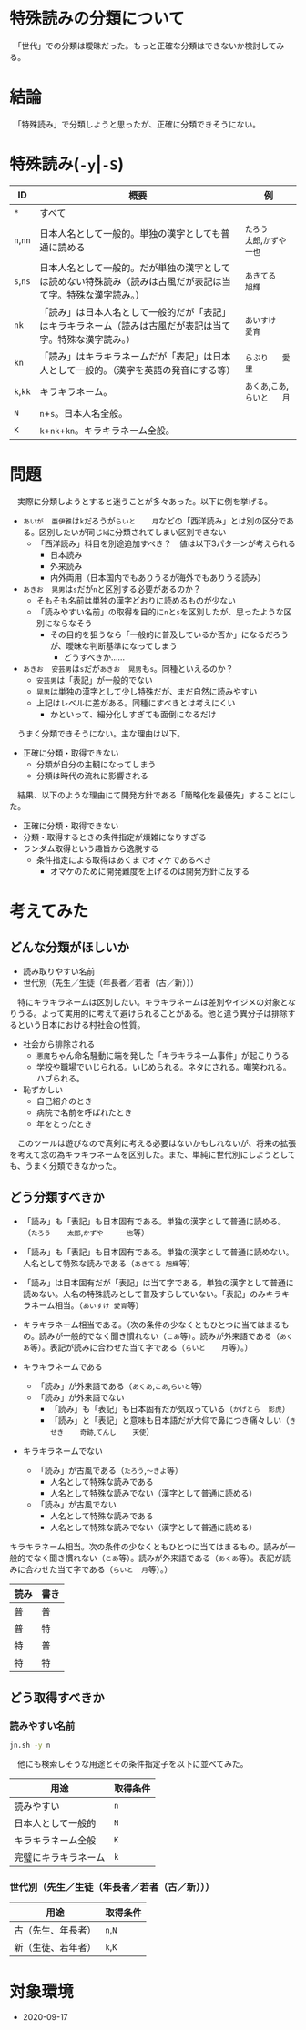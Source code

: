 # 特殊読みの分類について

　「世代」での分類は曖昧だった。もっと正確な分類はできないか検討してみる。

# 結論

　「特殊読み」で分類しようと思ったが、正確に分類できそうにない。

# 特殊読み(`-y`|`-S`)

ID|概要|例
--|----|--
`*`|すべて
`n`,`nn`|日本人名として一般的。単独の漢字としても普通に読める|`たろう	太郎`,`かずや	一也`
`s`,`ns`|日本人名として一般的。だが単独の漢字としては読めない特殊読み（読みは古風だが表記は当て字。特殊な漢字読み。）|`あきてる	旭輝`
    `nk`|「読み」は日本人名として一般的だが「表記」はキラキラネーム（読みは古風だが表記は当て字。特殊な漢字読み。）|`あいすけ	愛育`
    `kn`|「読み」はキラキラネームだが「表記」は日本人として一般的。（漢字を英語の発音にする等）|`らぶり	愛里`
`k`,`kk`|キラキラネーム。|`あくあ`,`こあ`,`らいと	月`
`N`|`n`+`s`。日本人名全般。|
`K`|`k`+`nk`+`kn`。キラキラネーム全般。|

# 問題

　実際に分類しようとすると迷うことが多々あった。以下に例を挙げる。

* `あいが	亜伊雅`は`k`だろうが`らいと	月`などの「西洋読み」とは別の区分である。区別したいが同じ`k`に分類されてしまい区別できない
	* 「西洋読み」科目を別途追加すべき？　値は以下3パターンが考えられる
		* 日本読み
		* 外来読み
		* 内外両用（日本国内でもありうるが海外でもありうる読み）
* `あきお	晃男`は`s`だが`n`と区別する必要があるのか？
	* そもそも名前は単独の漢字どおりに読めるものが少ない
	* 「読みやすい名前」の取得を目的に`n`と`s`を区別したが、思ったような区別にならなそう
		* その目的を狙うなら「一般的に普及しているか否か」になるだろうが、曖昧な判断基準になってしまう
			* どうすべきか……
* `あきお	安芸男`は`s`だが`あきお	晃男`も`s`。同種といえるのか？
	* `安芸男`は「表記」が一般的でない
	* `晃男`は単独の漢字として少し特殊だが、まだ自然に読みやすい
	* 上記はレベルに差がある。同種にすべきとは考えにくい
		* かといって、細分化しすぎても面倒になるだけ

　うまく分類できそうにない。主な理由は以下。

* 正確に分類・取得できない
	* 分類が自分の主観になってしまう
	* 分類は時代の流れに影響される

　結果、以下のような理由にて開発方針である「簡略化を最優先」することにした。

* 正確に分類・取得できない
* 分類・取得するときの条件指定が煩雑になりすぎる
* ランダム取得という趣旨から逸脱する
	* 条件指定による取得はあくまでオマケであるべき
		* オマケのために開発難度を上げるのは開発方針に反する

# 考えてみた

## どんな分類がほしいか

* 読み取りやすい名前
* 世代別（先生／生徒（年長者／若者（古／新）））

　特にキラキラネームは区別したい。キラキラネームは差別やイジメの対象となりうる。よって実用的に考えて避けられることがある。他と違う異分子は排除するという日本における村社会の性質。

* 社会から排除される
	* `悪魔`ちゃん命名騒動に端を発した「キラキラネーム事件」が起こりうる
	* 学校や職場でいじられる。いじめられる。ネタにされる。嘲笑われる。ハブられる。
* 恥ずかしい
	* 自己紹介のとき
	* 病院で名前を呼ばれたとき
	* 年をとったとき

　このツールは遊びなので真剣に考える必要はないかもしれないが、将来の拡張を考えて念の為キラキラネームを区別した。また、単純に世代別にしようとしても、うまく分類できなかった。

## どう分類すべきか

* 「読み」も「表記」も日本固有である。単独の漢字として普通に読める。（`たろう	太郎`,`かずや	一也`等）
* 「読み」も「表記」も日本固有である。単独の漢字として普通に読めない。人名として特殊な読みである（`あきてる	旭輝`等）
* 「読み」は日本固有だが「表記」は当て字である。単独の漢字として普通に読めない。人名の特殊読みとして普及すらしていない。「表記」のみキラキラネーム相当。（`あいすけ	愛育`等）
* キラキラネーム相当である。（次の条件の少なくともひとつに当てはまるもの。読みが一般的でなく聞き慣れない（`こあ`等）。読みが外来語である（`あくあ`等）。表記が読みに合わせた当て字である（`らいと	月`等）。）

* キラキラネームである
	* 「読み」が外来語である（`あくあ`,`こあ`,`らいと`等）
	* 「読み」が外来語でない
		* 「読み」も「表記」も日本固有だが気取っている（`かげとら	影虎`）
		* 「読み」と「表記」と意味も日本語だが大仰で鼻につき痛々しい（`きせき	奇跡`,`てんし	天使`）
* キラキラネームでない
	* 「読み」が古風である（`たろう`,`〜きよ`等）
		* 人名として特殊な読みである
		* 人名として特殊な読みでない（漢字として普通に読める）
	* 「読み」が古風でない
		* 人名として特殊な読みである
		* 人名として特殊な読みでない（漢字として普通に読める）

キラキラネーム相当。次の条件の少なくともひとつに当てはまるもの。読みが一般的でなく聞き慣れない（`こあ`等）。読みが外来語である（`あくあ`等）。表記が読みに合わせた当て字である（`らいと	月`等）。）

読み|書き
----|----
普|普
普|特
特|普
特|特

## どう取得すべきか

### 読みやすい名前

```sh
jn.sh -y n
```

　他にも検索しそうな用途とその条件指定子を以下に並べてみた。

用途|取得条件
----|--------
読みやすい|`n`
日本人として一般的|`N`
キラキラネーム全般|`K`
完璧にキラキラネーム|`k`

### 世代別（先生／生徒（年長者／若者（古／新）））

用途|取得条件
----|--------
古（先生、年長者）|`n`,`N`
新（生徒、若年者）|`k`,`K`

# 対象環境

* <time datetime="2020-09-17T11:26:36+0900" title="実施日">2020-09-17</time>

